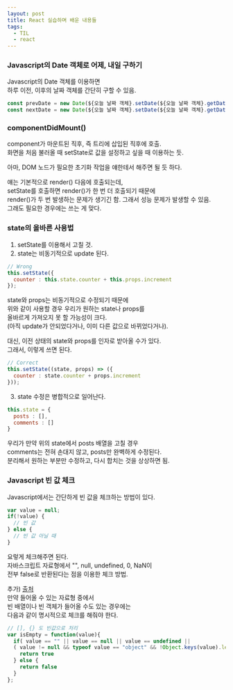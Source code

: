```yaml
---
layout: post
title: React 실습하며 배운 내용들
tags:
  - TIL
  - react
---
```


### Javascript의 Date 객체로 어제, 내일 구하기
Javascript의 Date 객체를 이용하면  
하루 이전, 이후의 날짜 객체를 간단히 구할 수 있음.  

```javascript
const prevDate = new Date(${오늘 날짜 객체}.setDate(${오늘 날짜 객체}.getDate() - 1));
const nextDate = new Date(${오늘 날짜 객체}.setDate(${오늘 날짜 객체}.getDate() + 1));
```

### componentDidMount()
component가 마운트된 직후, 즉 트리에 삽입된 직후에 호출.  
화면을 처음 불러올 때 setState로 값을 설정하고 싶을 때 이용하는 듯.  

아마, DOM 노드가 필요한 초기화 작업을 얘한테서 해주면 될 듯 하다.  

얘는 기본적으로 render() 다음에 호출되는데,  
setState를 호출하면 render()가 한 번 더 호출되기 때문에  
render()가 두 번 발생하는 문제가 생기긴 함. 그래서 성능 문제가 발생할 수 있음.  
그래도 필요한 경우에는 쓰는 게 맞다.  

### state의 올바른 사용법
1. setState를 이용해서 고칠 것.
2. state는 비동기적으로 update 된다.
```javascript
// Wrong
this.setState({
  counter : this.state.counter + this.props.increment
});
```
state와 props는 비동기적으로 수정되기 때문에  
위와 같이 사용할 경우 우리가 원하는 state나 props를  
올바르게 가져오지 못 할 가능성이 크다.  
(아직 update가 안되었다거나, 이미 다른 값으로 바뀌었다거나).  

대신, 이전 상태의 state와 props를 인자로 받아올 수가 있다.  
그래서, 이렇게 쓰면 된다.  
```javascript
// Correct
this.setState((state, props) => ({
  counter : state.counter + props.increment
}));
```

3. state 수정은 병합적으로 일어난다.
```javascript
this.state = {
  posts : [],
  comments : []
}
```
우리가 만약 위의 state에서 posts 배열을 고칠 경우  
comments는 전혀 손대지 않고, posts만 완벽하게 수정된다.  
분리해서 원하는 부분만 수정하고, 다시 합치는 것을 상상하면 됨.  

### Javascript 빈 값 체크
Javascript에서는 간단하게 빈 값을 체크하는 방법이 있다.  
```javascript
var value = null;
if(!value) {
  // 빈 값
} else {
  // 빈 값 아닐 때
}
```
요렇게 체크해주면 된다.  
자바스크립트 자료형에서 "", null, undefined, 0, NaN이  
전부 false로 반환된다는 점을 이용한 체크 방법.  

추가) [출처](https://sanghaklee.tistory.com/3)  
만약 들어올 수 있는 자료형 중에서  
빈 배열이나 빈 객체가 들어올 수도 있는 경우에는  
다음과 같이 명시적으로 체크를 해줘야 한다.  
```javascript
// [], {} 도 빈값으로 처리 
var isEmpty = function(value){ 
  if( value == "" || value == null || value == undefined || 
  ( value != null && typeof value == "object" && !Object.keys(value).length )) { 
    return true 
  } else { 
    return false 
  } 
};

```



